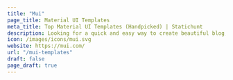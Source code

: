 ```yaml
---
title: "Mui"
page_title: Material UI Templates
meta_title: Top Material UI Templates (Handpicked) | Statichunt
description: Looking for a quick and easy way to create beautiful blog, portfolio,bussiness and admin dashboard website? Check out Material UI Templates Templates!
icon: /images/icons/mui.svg
website: https://mui.com/
url: "/mui-templates"
draft: false
page_draft: true
---
```

